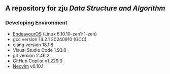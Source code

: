 ## A repository for zju *Data Structure and Algorithm*

### Developing Environment
 - [EndeavourOS](https://endeavouros.com/) (Linux 6.10.10-zen1-1-zen)
 - gcc version 14.2.1 20240910 (GCC)
 - clang version 18.1.8
 - Visual Studio Code 1.93.0
 - git version 2.46.2
 - GitHub Copilot v1.229.0
 - [Neovim](https://github.com/Rukkhadevata123/nvim-config) v0.10.1